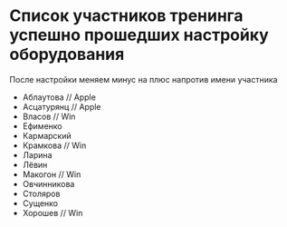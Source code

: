 # Список участников тренинга успешно прошедших настройку оборудования
После настройки меняем минус на плюс напротив имени участника

- Аблаутова // Apple
- Асцатурянц // Apple
- Власов // Win
- Ефименко
- Кармарский
- Крамкова // Win
- Ларина
- Лёвин
- Макогон // Win
- Овчинникова
- Столяров
- Сущенко
- Хорошев // Win